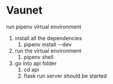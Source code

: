# Vaunet

run pipenv virtual environment
1. install all the dependencies
    1. pipenv install --dev
2. run the virtual environment
    1. pipenv shell
3. go into api folder
    1. cd api
    2. flask run
    server should be started
